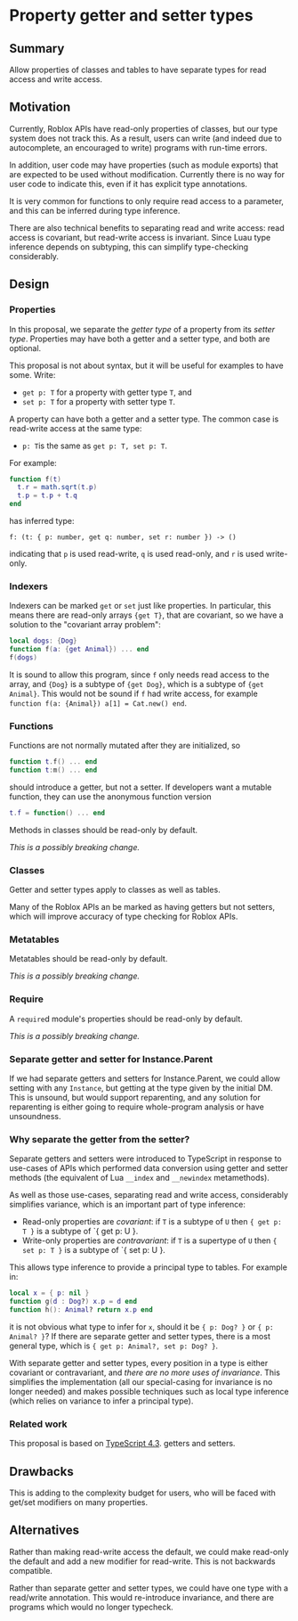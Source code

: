 # Property getter and setter types

## Summary

Allow properties of classes and tables to have separate types for
read access and write access.

## Motivation

Currently, Roblox APIs have read-only properties of classes, but our
type system does not track this. As a result, users can write (and
indeed due to autocomplete, an encouraged to write) programs with
run-time errors.

In addition, user code may have properties (such as module exports)
that are expected to be used without modification. Currently there is
no way for user code to indicate this, even if it has explicit type
annotations.

It is very common for functions to only require read access to a parameter,
and this can be inferred during type inference.

There are also technical benefits to separating read and write access:
read access is covariant, but read-write access
is invariant. Since Luau type inference
depends on subtyping, this can simplify type-checking considerably.

## Design

### Properties

In this proposal, we separate the *getter type* of a property from its
*setter type*. Properties may have both a getter and a setter type, and both are optional.

This proposal is not about syntax, but it will be useful for examples to have some. Write:

* `get p: T` for a property with getter type `T`, and
* `set p: T` for a property with setter type `T`.

A property can have both a getter and a setter type. The common case is
read-write access at the same type:

* `p: T`is the same as `get p: T, set p: T`.

For example:
```lua
function f(t)
  t.r = math.sqrt(t.p)
  t.p = t.p + t.q
end
```
has inferred type:
```
f: (t: { p: number, get q: number, set r: number }) -> ()
```
indicating that `p` is used read-write, `q` is used read-only, and `r` is used write-only.

### Indexers

Indexers can be marked `get` or `set` just like properties. In
particular, this means there are read-only arrays `{get T}`, that are
covariant, so we have a solution to the "covariant array problem":

```lua
local dogs: {Dog}
function f(a: {get Animal}) ... end
f(dogs)
```

It is sound to allow this program, since `f` only needs read access to
the array, and `{Dog}` is a subtype of `{get Dog}`, which is a subtype
of `{get Animal}`.  This would not be sound if `f` had write access,
for example `function f(a: {Animal}) a[1] = Cat.new() end`.

### Functions

Functions are not normally mutated after they are initialized, so
```lua
function t.f() ... end
function t:m() ... end
```
should introduce a getter, but not a setter. If developers want a mutable function,
they can use the anonymous function version
```lua
t.f = function() ... end
```

Methods in classes should be read-only by default.

*This is a possibly breaking change.*

### Classes

Getter and setter types apply to classes as well as tables.

Many of the Roblox APIs an be marked as having getters but not
setters, which will improve accuracy of type checking for Roblox APIs.

### Metatables

Metatables should be read-only by default.

*This is a possibly breaking change.*

### Require

A `require`d module's properties should be read-only by default.

*This is a possibly breaking change.*

### Separate getter and setter for Instance.Parent

If we had separate getters and setters for Instance.Parent, we could
allow setting with any `Instance`, but getting at the type given by
the initial DM. This is unsound, but would support reparenting, and
any solution for reparenting is either going to require whole-program
analysis or have unsoundness.

### Why separate the getter from the setter?

Separate getters and setters were introduced to TypeScript in response
to use-cases of APIs which performed data conversion using getter and
setter methods (the equivalent of Lua `__index` and `__newindex`
metamethods).

As well as those use-cases, separating read and write access,
considerably simplifies variance, which is an important part of type inference:

* Read-only properties are *covariant*: if `T` is a subtype of `U`
  then `{ get p: T }` is a subtype of `{ get p: U }.
* Write-only properties are *contravariant*: if `T` is a supertype of `U`
  then `{ set p: T }` is a subtype of `{ set p: U }.

This allows type inference to provide a principal type to tables.
For example in:

```lua
local x = { p: nil }
function g(d : Dog?) x.p = d end
function h(): Animal? return x.p end
```

it is not obvious what type to infer for `x`, should it be `{ p: Dog? }` or `{ p: Animal? }`?
If there are separate getter and setter types, there is a most general type, which is
`{ get p: Animal?, set p: Dog? }`.

With separate getter and setter types, every position in a type is either
covariant or contravariant, and *there are no more uses of invariance*.
This simplifies the implementation (all our special-casing for
invariance is no longer needed) and makes possible techniques such as local
type inference (which relies on variance to infer a principal type).

### Related work

This proposal is based on
[TypeScript 4.3](https://devblogs.microsoft.com/typescript/announcing-typescript-4-3/#separate-write-types).
getters and setters.

## Drawbacks

This is adding to the complexity budget for users,
who will be faced with get/set modifiers on many properties.

## Alternatives

Rather than making read-write access the default, we could make read-only the
default and add a new modifier for read-write. This is not backwards compatible.

Rather than separate getter and setter types, we could have one type with
a read/write annotation. This would re-introduce invariance, and there are
programs which would no longer typecheck.
